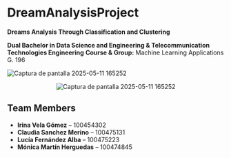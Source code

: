 # DreamAnalysisProject
**Dreams Analysis Through Classification and Clustering**

**Dual Bachelor in Data Science and Engineering & Telecommunication Technologies Engineering**
**Course & Group:** Machine Learning Applications  G. 196  


![Captura de pantalla 2025-05-11 165252](https://github.com/user-attachments/assets/787e8b0d-438b-49c3-bae3-1f9ba6f97d23)
<p align="center">
  <img src="https://github.com/user-attachments/assets/787e8b0d-438b-49c3-bae3-1f9ba6f97d23" alt="Captura de pantalla 2025-05-11 165252">
</p>


## Team Members

- **Irina Vela Gómez** – 100454302  
- **Claudia Sanchez Merino** – 100475131  
- **Lucía Fernández Alba** – 100475223  
- **Mónica Martín Herguedas** – 100474845
